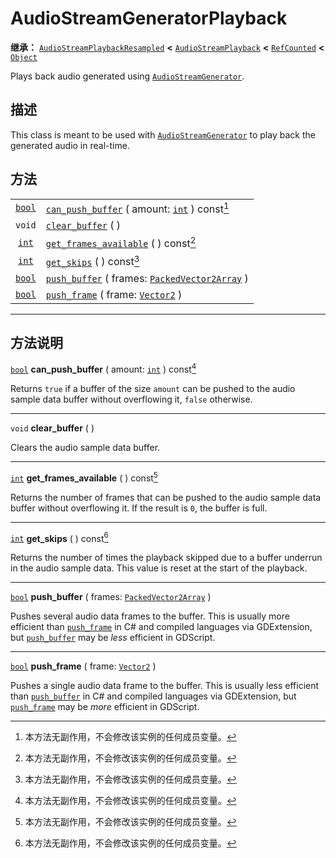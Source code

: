 <!-- ⚠ 请勿编辑本文件 ⚠ -->
<!-- 本文档使用脚本从 WeDot 引擎源码仓库生成。 -->
<!-- 生成脚本：https://github.com/WeDot-Engine/WeDot/tree/4.3/doc/tools/make_md.py； -->
<!-- 原文件：https://github.com/WeDot-Engine/WeDot/tree/4.3/doc/classes/AudioStreamGeneratorPlayback.xml。 -->

<div id="_class_audiostreamgeneratorplayback"></div>

# AudioStreamGeneratorPlayback

**继承：** [`AudioStreamPlaybackResampled`](class_audiostreamplaybackresampled.md) **<** [`AudioStreamPlayback`](class_audiostreamplayback.md) **<** [`RefCounted`](class_refcounted.md) **<** [`Object`](class_object.md)

Plays back audio generated using [`AudioStreamGenerator`](class_audiostreamgenerator.md).

## 描述

This class is meant to be used with [`AudioStreamGenerator`](class_audiostreamgenerator.md) to play back the generated audio in real-time.

## 方法

|||
|:-:|:--|
| [`bool`](class_bool.md) | [`can_push_buffer`](class_audiostreamgeneratorplayback.md#class_audiostreamgeneratorplayback_method_can_push_buffer) ( amount: [`int`](class_int.md) ) const[^const]         |
| `void`                  | [`clear_buffer`](class_audiostreamgeneratorplayback.md#class_audiostreamgeneratorplayback_method_clear_buffer) ( )                                                           |
| [`int`](class_int.md)   | [`get_frames_available`](class_audiostreamgeneratorplayback.md#class_audiostreamgeneratorplayback_method_get_frames_available) ( ) const[^const]                             |
| [`int`](class_int.md)   | [`get_skips`](class_audiostreamgeneratorplayback.md#class_audiostreamgeneratorplayback_method_get_skips) ( ) const[^const]                                                   |
| [`bool`](class_bool.md) | [`push_buffer`](class_audiostreamgeneratorplayback.md#class_audiostreamgeneratorplayback_method_push_buffer) ( frames: [`PackedVector2Array`](class_packedvector2array.md) ) |
| [`bool`](class_bool.md) | [`push_frame`](class_audiostreamgeneratorplayback.md#class_audiostreamgeneratorplayback_method_push_frame) ( frame: [`Vector2`](class_vector2.md) )                          |

<!-- rst-class:: classref-section-separator -->

---

## 方法说明

<div id="_class_audiostreamgeneratorplayback_method_can_push_buffer"></div>

[`bool`](class_bool.md) **can_push_buffer** ( amount: [`int`](class_int.md) ) const[^const]<div id="class_audiostreamgeneratorplayback_method_can_push_buffer"></div>

Returns `true` if a buffer of the size `amount` can be pushed to the audio sample data buffer without overflowing it, `false` otherwise.

<!-- rst-class:: classref-item-separator -->

---

<div id="_class_audiostreamgeneratorplayback_method_clear_buffer"></div>

`void` **clear_buffer** ( )<div id="class_audiostreamgeneratorplayback_method_clear_buffer"></div>

Clears the audio sample data buffer.

<!-- rst-class:: classref-item-separator -->

---

<div id="_class_audiostreamgeneratorplayback_method_get_frames_available"></div>

[`int`](class_int.md) **get_frames_available** ( ) const[^const]<div id="class_audiostreamgeneratorplayback_method_get_frames_available"></div>

Returns the number of frames that can be pushed to the audio sample data buffer without overflowing it. If the result is `0`, the buffer is full.

<!-- rst-class:: classref-item-separator -->

---

<div id="_class_audiostreamgeneratorplayback_method_get_skips"></div>

[`int`](class_int.md) **get_skips** ( ) const[^const]<div id="class_audiostreamgeneratorplayback_method_get_skips"></div>

Returns the number of times the playback skipped due to a buffer underrun in the audio sample data. This value is reset at the start of the playback.

<!-- rst-class:: classref-item-separator -->

---

<div id="_class_audiostreamgeneratorplayback_method_push_buffer"></div>

[`bool`](class_bool.md) **push_buffer** ( frames: [`PackedVector2Array`](class_packedvector2array.md) )<div id="class_audiostreamgeneratorplayback_method_push_buffer"></div>

Pushes several audio data frames to the buffer. This is usually more efficient than [`push_frame`](class_audiostreamgeneratorplayback.md#class_audiostreamgeneratorplayback_method_push_frame) in C# and compiled languages via GDExtension, but [`push_buffer`](class_audiostreamgeneratorplayback.md#class_audiostreamgeneratorplayback_method_push_buffer) may be *less* efficient in GDScript.

<!-- rst-class:: classref-item-separator -->

---

<div id="_class_audiostreamgeneratorplayback_method_push_frame"></div>

[`bool`](class_bool.md) **push_frame** ( frame: [`Vector2`](class_vector2.md) )<div id="class_audiostreamgeneratorplayback_method_push_frame"></div>

Pushes a single audio data frame to the buffer. This is usually less efficient than [`push_buffer`](class_audiostreamgeneratorplayback.md#class_audiostreamgeneratorplayback_method_push_buffer) in C# and compiled languages via GDExtension, but [`push_frame`](class_audiostreamgeneratorplayback.md#class_audiostreamgeneratorplayback_method_push_frame) may be *more* efficient in GDScript.

[^virtual]: 本方法通常需要用户覆盖才能生效。
[^const]: 本方法无副作用，不会修改该实例的任何成员变量。
[^vararg]: 本方法除了能接受在此处描述的参数外，还能够继续接受任意数量的参数。
[^constructor]: 本方法用于构造某个类型。
[^static]: 调用本方法无需实例，可直接使用类名进行调用。
[^operator]: 本方法描述的是使用本类型作为左操作数的有效运算符。
[^bitfield]: 这个值是由下列位标志构成位掩码的整数。
[^void]: 无返回值。

